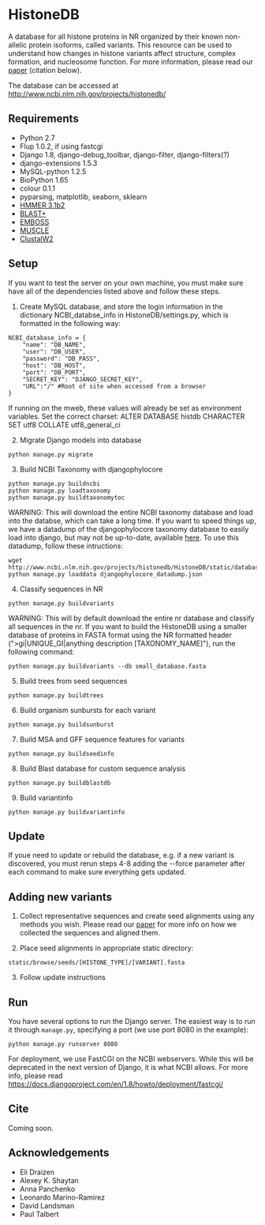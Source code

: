 # HistoneDB
A database for all histone proteins in NR organized by their known non-allelic protein isoforms, called variants. This resource can be used to understand how changes in histone variants affect structure, complex formation, and nucleosome function. For more information, please read our [paper](manuscript/paper.md) (citation below).

The database can be accessed at http://www.ncbi.nlm.nih.gov/projects/histonedb/

## Requirements ##

- Python 2.7
- Flup 1.0.2, if using fastcgi
- Django 1.8, django-debug_toolbar, django-filter, django-filters(?)
- django-extensions 1.5.3
- MySQL-python 1.2.5
- BioPython 1.65
- colour 0.1.1
- pyparsing, matplotlib, seaborn, sklearn
- [HMMER 3.1b2](http://hmmer.janelia.org)
- [BLAST+](http://blast.ncbi.nlm.nih.gov/Blast.cgi?PAGE_TYPE=BlastDocs&DOC_TYPE=Download)
- [EMBOSS](http://emboss.sourceforge.net)
- [MUSCLE](http://www.drive5.com/muscle/)
- [ClustalW2](http://www.clustal.org/clustal2/)

## Setup ##

If you want to test the server on your own machine, you must make sure have all of the dependencies listed above and follow these steps.

1) Create MySQL database, and store the login information in the dictionary NCBI_databse_info in HistoneDB/settings.py, which is formatted in the following way:
```
NCBI_database_info = {
    "name": "DB_NAME",
    "user": "DB_USER",
    "password": "DB_PASS",
    "host": "DB_HOST",
    "port": "DB_PORT",
    "SECRET_KEY": "DJANGO_SECRET_KEY",
    "URL":"/" #Root of site when accessed from a browser
}
```
If running on the mweb, these values will already be set as environment variables.
Set the correct charset:
ALTER DATABASE histdb CHARACTER SET utf8 COLLATE utf8_general_ci

2) Migrate Django models into database

```
python manage.py migrate
```

3) Build NCBI Taxonomy with djangophylocore

```
python manage.py buildncbi
python manage.py loadtaxonomy
python manage.py buildtaxonomytoc
```
WARNING: This will download the entire NCBI taxonomy database and load into the databse, which can take a long time. If you want to speed things up, we have a datadump of the djangophylocore taxonomy database to easily load into django, but may not be up-to-date, available [here](http://www.ncbi.nlm.nih.gov/projects/histonedb/HistoneDB/static/databsese/djangophylocore_datadump.json). To use this datadump, follow these intructions:

```
wget http://www.ncbi.nlm.nih.gov/projects/histonedb/HistoneDB/static/databases/djangophylocore_datadump.json
python manage.py loaddata djangophylocore_datadump.json
```

4) Classify sequences in NR

```
python manage.py buildvariants
```
WARNING: This will by default download the entire nr database and classify all sequences in the nr. If you want to build the HistoneDB using a smaller database of proteins in FASTA format using the NR formatted header (">gi|UNIQUE_GI|anything description [TAXONOMY_NAME]"), run the following command:

```
python manage.py buildvariants --db small_database.fasta
```

5) Build trees from seed sequences

```
python manage.py buildtrees
```

6) Build organism sunbursts for each variant

```
python manage.py buildsunburst
```

7) Build MSA and GFF sequence features for variants

```
python manage.py buildseedinfo
```
8) Build Blast database for custom sequence analysis

```
python manage.py buildblastdb
```
9) Build variantinfo
```
python manage.py buildvariantinfo
```
## Update ##
If youe need to update or rebuild the database, e.g. if a new variant is discovered, you must rerun steps 4-8 adding the --force parameter after each command to make sure everything gets updated.

## Adding new variants ##
1) Collect representative sequences and create seed alignments using any methods you wish. Please read our [paper](manuscript/paper.md) for more info on how we collected the sequences and aligned them.

2) Place seed alignments in appropriate static directory:
```
static/browse/seeds/[HISTONE_TYPE]/[VARIANT].fasta
```
3) Follow update instructions

## Run ##

You have several options to run the Django server. The easiest way is to run it through `manage.py`, specifying a port (we use port 8080 in the example):

```
python manage.py runserver 8080
```

For deployment, we use FastCGI on the NCBI webservers. While this will be deprecated in the next version of Django, it is what NCBI allows. For more info, please read https://docs.djangoproject.com/en/1.8/howto/deployment/fastcgi/

## Cite ##

Coming soon.

## Acknowledgements ##

* Eli Draizen
* Alexey K. Shaytan
* Anna Panchenko
* Leonardo Marino-Ramirez
* David Landsman
* Paul Talbert
